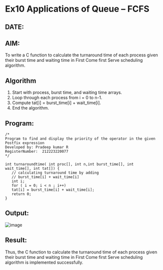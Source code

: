 # Ex10 Applications of Queue – FCFS
## DATE:
## AIM:
To write a C function to calculate the turnaround time of each process given their burst time and waiting time in First Come first Serve scheduling algorithm.
## Algorithm
1. Start with process, burst time, and waiting time arrays. 
2. Loop through each process from i = 0 to n-1. 
3. Compute tat[i] = burst_time[i] + wait_time[i]. 
4. End the algorithm.

## Program:
```
/*
Program to find and display the priority of the operator in the given Postfix expression
Developed by: Pradeep kumar R
RegisterNumber:  212223220077
*/
 
int turnaroundtime( int proc[], int n,int burst_time[], int wait_time[], int tat[]) { 
   // calculating turnaround time by adding 
   // burst_time[i] + wait_time[i] 
   int i; 
   for ( i = 0; i < n ; i++) 
   tat[i] = burst_time[i] + wait_time[i]; 
   return 0; 
} 
```

## Output:

![image](https://github.com/user-attachments/assets/767a86b3-9607-4ccb-8552-87d597f57e91)




## Result:

Thus, the C function to calculate the turnaround time of each process given their burst time and waiting time in First Come first Serve scheduling algorithm is implemented successfully.
